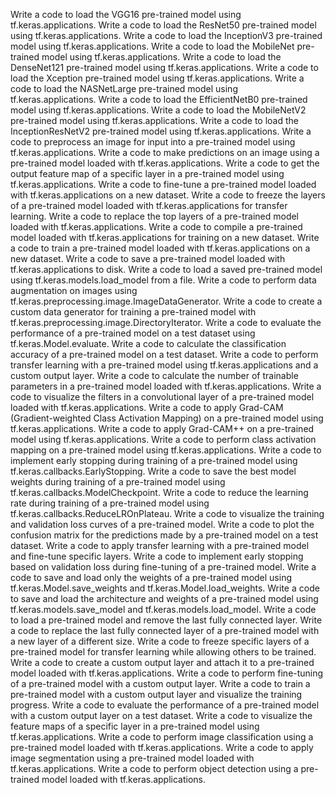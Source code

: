 Write a code to load the VGG16 pre-trained model using tf.keras.applications.
Write a code to load the ResNet50 pre-trained model using tf.keras.applications.
Write a code to load the InceptionV3 pre-trained model using tf.keras.applications.
Write a code to load the MobileNet pre-trained model using tf.keras.applications.
Write a code to load the DenseNet121 pre-trained model using tf.keras.applications.
Write a code to load the Xception pre-trained model using tf.keras.applications.
Write a code to load the NASNetLarge pre-trained model using tf.keras.applications.
Write a code to load the EfficientNetB0 pre-trained model using tf.keras.applications.
Write a code to load the MobileNetV2 pre-trained model using tf.keras.applications.
Write a code to load the InceptionResNetV2 pre-trained model using tf.keras.applications.
Write a code to preprocess an image for input into a pre-trained model using tf.keras.applications.
Write a code to make predictions on an image using a pre-trained model loaded with tf.keras.applications.
Write a code to get the output feature map of a specific layer in a pre-trained model using tf.keras.applications.
Write a code to fine-tune a pre-trained model loaded with tf.keras.applications on a new dataset.
Write a code to freeze the layers of a pre-trained model loaded with tf.keras.applications for transfer learning.
Write a code to replace the top layers of a pre-trained model loaded with tf.keras.applications.
Write a code to compile a pre-trained model loaded with tf.keras.applications for training on a new dataset.
Write a code to train a pre-trained model loaded with tf.keras.applications on a new dataset.
Write a code to save a pre-trained model loaded with tf.keras.applications to disk.
Write a code to load a saved pre-trained model using tf.keras.models.load_model from a file.
Write a code to perform data augmentation on images using tf.keras.preprocessing.image.ImageDataGenerator.
Write a code to create a custom data generator for training a pre-trained model with tf.keras.preprocessing.image.DirectoryIterator.
Write a code to evaluate the performance of a pre-trained model on a test dataset using tf.keras.Model.evaluate.
Write a code to calculate the classification accuracy of a pre-trained model on a test dataset.
Write a code to perform transfer learning with a pre-trained model using tf.keras.applications and a custom output layer.
Write a code to calculate the number of trainable parameters in a pre-trained model loaded with tf.keras.applications.
Write a code to visualize the filters in a convolutional layer of a pre-trained model loaded with tf.keras.applications.
Write a code to apply Grad-CAM (Gradient-weighted Class Activation Mapping) on a pre-trained model using tf.keras.applications.
Write a code to apply Grad-CAM++ on a pre-trained model using tf.keras.applications.
Write a code to perform class activation mapping on a pre-trained model using tf.keras.applications.
Write a code to implement early stopping during training of a pre-trained model using tf.keras.callbacks.EarlyStopping.
Write a code to save the best model weights during training of a pre-trained model using tf.keras.callbacks.ModelCheckpoint.
Write a code to reduce the learning rate during training of a pre-trained model using tf.keras.callbacks.ReduceLROnPlateau.
Write a code to visualize the training and validation loss curves of a pre-trained model.
Write a code to plot the confusion matrix for the predictions made by a pre-trained model on a test dataset.
Write a code to apply transfer learning with a pre-trained model and fine-tune specific layers.
Write a code to implement early stopping based on validation loss during fine-tuning of a pre-trained model.
Write a code to save and load only the weights of a pre-trained model using tf.keras.Model.save_weights and tf.keras.Model.load_weights.
Write a code to save and load the architecture and weights of a pre-trained model using tf.keras.models.save_model and tf.keras.models.load_model.
Write a code to load a pre-trained model and remove the last fully connected layer.
Write a code to replace the last fully connected layer of a pre-trained model with a new layer of a different size.
Write a code to freeze specific layers of a pre-trained model for transfer learning while allowing others to be trained.
Write a code to create a custom output layer and attach it to a pre-trained model loaded with tf.keras.applications.
Write a code to perform fine-tuning of a pre-trained model with a custom output layer.
Write a code to train a pre-trained model with a custom output layer and visualize the training progress.
Write a code to evaluate the performance of a pre-trained model with a custom output layer on a test dataset.
Write a code to visualize the feature maps of a specific layer in a pre-trained model using tf.keras.applications.
Write a code to perform image classification using a pre-trained model loaded with tf.keras.applications.
Write a code to apply image segmentation using a pre-trained model loaded with tf.keras.applications.
Write a code to perform object detection using a pre-trained model loaded with tf.keras.applications.